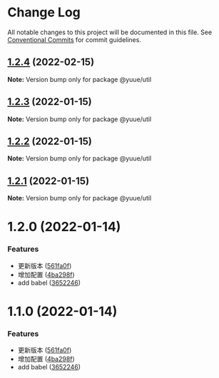 # Change Log

All notable changes to this project will be documented in this file.
See [Conventional Commits](https://conventionalcommits.org) for commit guidelines.

## [1.2.4](https://github.com/frorz1/lerna-pnpm/compare/@yuue/util@1.2.3...@yuue/util@1.2.4) (2022-02-15)

**Note:** Version bump only for package @yuue/util





## [1.2.3](https://github.com/frorz1/lerna-pnpm/compare/@yuue/util@1.2.2...@yuue/util@1.2.3) (2022-01-15)

**Note:** Version bump only for package @yuue/util





## [1.2.2](https://github.com/frorz1/lerna-pnpm/compare/@yuue/util@1.2.1...@yuue/util@1.2.2) (2022-01-15)

**Note:** Version bump only for package @yuue/util





## [1.2.1](https://github.com/frorz1/lerna-pnpm/compare/@yuue/util@1.2.0...@yuue/util@1.2.1) (2022-01-15)

**Note:** Version bump only for package @yuue/util





# 1.2.0 (2022-01-14)


### Features

* 更新版本 ([561fa0f](https://github.com/frorz1/lerna-pnpm/commit/561fa0fda7f7e94b2096271ba5906d01af2a9abe))
* 增加配置 ([4ba298f](https://github.com/frorz1/lerna-pnpm/commit/4ba298f6b7fa3feb851e71a950cb71924fc1c340))
* add babel ([3652246](https://github.com/frorz1/lerna-pnpm/commit/36522463981acf82c286032e5671a2f924fa93c5))





# 1.1.0 (2022-01-14)


### Features

* 更新版本 ([561fa0f](https://github.com/frorz1/lerna-pnpm/commit/561fa0fda7f7e94b2096271ba5906d01af2a9abe))
* 增加配置 ([4ba298f](https://github.com/frorz1/lerna-pnpm/commit/4ba298f6b7fa3feb851e71a950cb71924fc1c340))
* add babel ([3652246](https://github.com/frorz1/lerna-pnpm/commit/36522463981acf82c286032e5671a2f924fa93c5))
